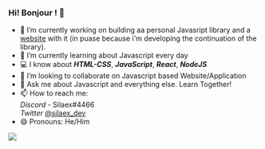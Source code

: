 ### Hi! Bonjour ! 👋

- 🔭 I’m currently working on building aa personal Javasript library and a [website](https://github.com/Silaex/waven) with it (in puase because i'm developing the continuation of the library).
- 🌱 I’m currently learning about Javascript every day
- 💻 I know about ***HTML-CSS***, ***JavaScript***, ***React***, ***NodeJS***
- 👯 I’m looking to collaborate on Javascript based Website/Application
- 💬 Ask me about Javascript and everything else. Learn Together!
- 📫 How to reach me: </br>
      _Discord_ - Silaex#4466 </br>
      _Twitter_ [@silaex_dev](https://twitter.com/silaex_dev)
- 😄 Pronouns: He/Him

<img src="https://github-readme-stats.vercel.app/api?username=silaex&&show_icons=true&title_color=38b6ff&icon_color=38b6ff&text_color=ffffff&bg_color=212121" />

